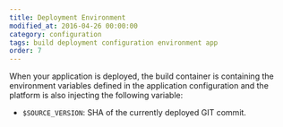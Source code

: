 ```yaml
---
title: Deployment Environment
modified_at: 2016-04-26 00:00:00
category: configuration
tags: build deployment configuration environment app
order: 7
---
```


When your application is deployed, the build container is containing the environment
variables defined in the application configuration and the platform is also injecting
the following variable:

* `$SOURCE_VERSION`: SHA of the currently deployed GIT commit.

